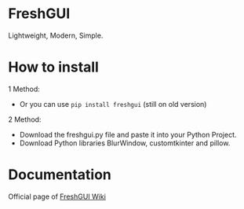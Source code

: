 # FreshGUI
Lightweight, Modern, Simple.

# How to install
1 Method:
- Or you can use ```pip install freshgui``` (still on old version)

2 Method:
- Download the freshgui.py file and paste it into your Python Project.
- Download Python libraries BlurWindow, customtkinter and pillow.

# Documentation
Official page of [FreshGUI Wiki](https://github.com/watakak/FreshGUI/wiki)
